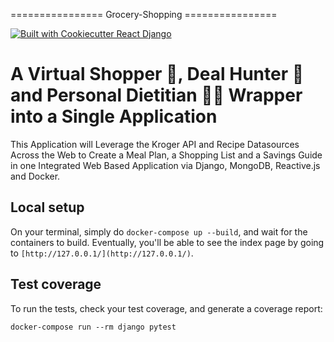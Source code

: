 ================ Grocery-Shopping ================

[![Built with Cookiecutter React Django](https://img.shields.io/badge/built%20with-Cookiecutter%20React%20Django-blue)](https://img.shields.io/badge/built%20with-Cookiecutter%20React%20Django-blue)

# A Virtual Shopper 🛒, Deal Hunter 💸 and Personal Dietitian 👨‍🔬 Wrapper into a Single Application
This Application will Leverage the Kroger API and Recipe Datasources Across the Web to Create a Meal Plan, a Shopping List and a Savings Guide in one Integrated Web Based Application via Django, MongoDB, Reactive.js and Docker.

## Local setup
On your terminal, simply do `docker-compose up --build`, and wait for the containers to build. Eventually, you'll be able to see the index page by going to `[http://127.0.0.1/](http://127.0.0.1/)`.

## Test coverage
To run the tests, check your test coverage, and generate a coverage report:

```
docker-compose run --rm django pytest
```


